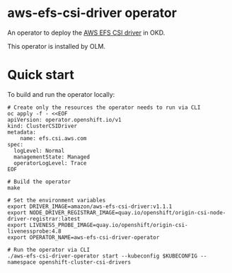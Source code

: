 # aws-efs-csi-driver operator

An operator to deploy the [AWS EFS CSI driver](https://github.com/openshift/aws-efs-csi-driver) in OKD.

This operator is installed by OLM.

# Quick start

To build and run the operator locally:

```shell
# Create only the resources the operator needs to run via CLI
oc apply -f - <<EOF
apiVersion: operator.openshift.io/v1
kind: ClusterCSIDriver
metadata:
    name: efs.csi.aws.com
spec:
  logLevel: Normal
  managementState: Managed
  operatorLogLevel: Trace
EOF

# Build the operator
make

# Set the environment variables
export DRIVER_IMAGE=amazon/aws-efs-csi-driver:v1.1.1
export NODE_DRIVER_REGISTRAR_IMAGE=quay.io/openshift/origin-csi-node-driver-registrar:latest
export LIVENESS_PROBE_IMAGE=quay.io/openshift/origin-csi-livenessprobe:4.8
export OPERATOR_NAME=aws-efs-csi-driver-operator

# Run the operator via CLI
./aws-efs-csi-driver-operator start --kubeconfig $KUBECONFIG --namespace openshift-cluster-csi-drivers
```
